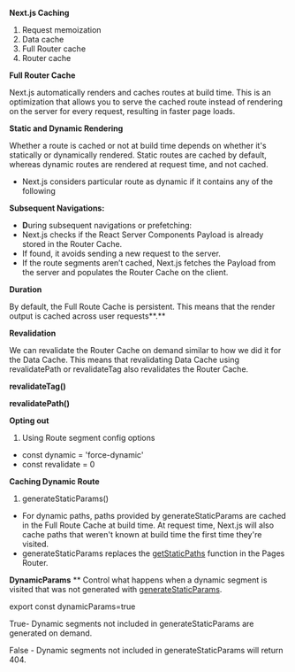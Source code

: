 
**Next.js Caching** 


1. Request memoization 
1. Data cache 
1. Full Router cache
1. Router cache


**Full Router Cache** 

Next.js automatically renders and caches routes at build time. This is an optimization that allows you to serve the cached route instead of rendering on the server for every request, resulting in faster page loads.


**Static and Dynamic Rendering** 

Whether a route is cached or not at build time depends on whether it's statically or dynamically rendered. Static routes are cached by default, whereas dynamic routes are rendered at request time, and not cached.

- Next.js considers particular route as dynamic if it contains any of the following




**Subsequent Navigations:**

- **D**uring subsequent navigations or prefetching:
- Next.js checks if the React Server Components Payload is already stored in the Router Cache.
- If found, it avoids sending a new request to the server.
- If the route segments aren’t cached, Next.js fetches the Payload from the server and populates the Router Cache on the client.

**Duration** 

By default, the Full Route Cache is persistent. This means that the render output is cached across user requests**.**

**Revalidation**

We can revalidate the Router Cache on demand similar to how we did it for the Data Cache. This means that revalidating Data Cache using revalidatePath or revalidateTag also revalidates the Router Cache.

**revalidateTag()**

**revalidatePath()**

**Opting out** 

1. Using Route segment config options 
- const dynamic = 'force-dynamic'
- const revalidate = 0


**Caching Dynamic Route**

1. generateStaticParams()

- For dynamic paths, paths provided by generateStaticParams are cached in the Full Route Cache at build time. At request time, Next.js will also cache paths that weren't known at build time the first time they're visited.
- generateStaticParams replaces the [getStaticPaths](https://nextjs.org/docs/pages/api-reference/functions/get-static-paths) function in the Pages Router.

**DynamicParams** 
**
Control what happens when a dynamic segment is visited that was not generated with [generateStaticParams](https://nextjs.org/docs/app/api-reference/functions/generate-static-params).

export const  dynamicParams=true

True- Dynamic segments not included in generateStaticParams are generated on demand.

False - Dynamic segments not included in generateStaticParams will return 404.



